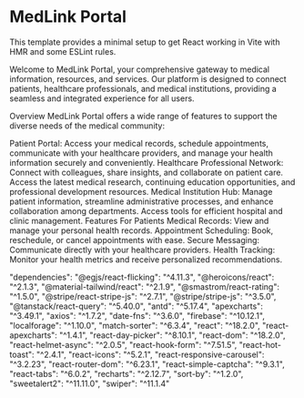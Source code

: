 # MedLink Portal

This template provides a minimal setup to get React working in Vite with HMR and some ESLint rules.

Welcome to MedLink Portal, your comprehensive gateway to medical information, resources, and services. Our platform is designed to connect patients, healthcare professionals, and medical institutions, providing a seamless and integrated experience for all users.

Overview
MedLink Portal offers a wide range of features to support the diverse needs of the medical community:

Patient Portal: Access your medical records, schedule appointments, communicate with your healthcare providers, and manage your health information securely and conveniently.
Healthcare Professional Network: Connect with colleagues, share insights, and collaborate on patient care. Access the latest medical research, continuing education opportunities, and professional development resources.
Medical Institution Hub: Manage patient information, streamline administrative processes, and enhance collaboration among departments. Access tools for efficient hospital and clinic management.
Features
For Patients
Medical Records: View and manage your personal health records.
Appointment Scheduling: Book, reschedule, or cancel appointments with ease.
Secure Messaging: Communicate directly with your healthcare providers.
Health Tracking: Monitor your health metrics and receive personalized recommendations.

"dependencies":
"@egjs/react-flicking": "^4.11.3",
"@heroicons/react": "^2.1.3",
"@material-tailwind/react": "^2.1.9",
"@smastrom/react-rating": "^1.5.0",
"@stripe/react-stripe-js": "^2.7.1",
"@stripe/stripe-js": "^3.5.0",
"@tanstack/react-query": "^5.40.0",
"antd": "^5.17.4",
"apexcharts": "^3.49.1",
"axios": "^1.7.2",
"date-fns": "^3.6.0",
"firebase": "^10.12.1",
"localforage": "^1.10.0",
"match-sorter": "^6.3.4",
"react": "^18.2.0",
"react-apexcharts": "^1.4.1",
"react-day-picker": "^8.10.1",
"react-dom": "^18.2.0",
"react-helmet-async": "^2.0.5",
"react-hook-form": "^7.51.5",
"react-hot-toast": "^2.4.1",
"react-icons": "^5.2.1",
"react-responsive-carousel": "^3.2.23",
"react-router-dom": "^6.23.1",
"react-simple-captcha": "^9.3.1",
"react-tabs": "^6.0.2",
"recharts": "^2.12.7",
"sort-by": "^1.2.0",
"sweetalert2": "^11.11.0",
"swiper": "^11.1.4"
